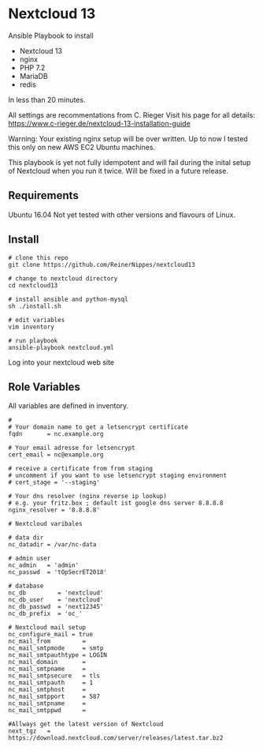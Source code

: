Nextcloud 13
=========

Ansible Playbook to install

* Nextcloud 13
* nginx
* PHP 7.2
* MariaDB
* redis

In less than 20 minutes.

All settings are recommentations from C. Rieger
Visit his page for all details: https://www.c-rieger.de/nextcloud-13-installation-guide

Warning: Your existing nginx setup will be over written. Up to now I tested this only on new AWS EC2 Ubuntu machines.

This playbook is yet not fully idempotent and will fail during the inital setup of Nextcloud when you run it twice. Will be fixed in a future release.

Requirements
------------

Ubuntu 16.04 
Not yet tested with other versions and flavours of Linux.

Install
-------
```
# clone this repo
git clone https://github.com/ReinerNippes/nextcloud13

# change to nextcloud directory
cd nextcloud13

# install ansible and python-mysql
sh ./install.sh

# edit variables
vim inventory

# run playbook
ansible-playbook nextcloud.yml
```

Log into your nextcloud web site

Role Variables
--------------
All variables are defined in inventory.
```
# 
# Your domain name to get a letsencrypt certificate
fqdn       = nc.example.org

# Your email adresse for letsencrypt
cert_email = nc@example.org

# receive a certificate from from staging
# uncomment if you want to use letsencrypt staging environment
# cert_stage = '--staging'

# Your dns resolver (nginx reverse ip lookup)
# e.g. your fritz.box ; default ist google dns server 8.8.8.8
nginx_resolver = '8.8.8.8'

# Nextcloud varibales

# data dir
nc_datadir = /var/nc-data

# admin user
nc_admin   = 'admin'
nc_passwd  = 'tOpSecrET2018'

# database
nc_db         = 'nextcloud'
nc_db_user    = 'nextcloud'
nc_db_passwd  = 'next12345'
nc_db_prefix  = 'oc_'

# Nextcloud mail setup
nc_configure_mail = true
nc_mail_from         =
nc_mail_smtpmode     = smtp
nc_mail_smtpauthtype = LOGIN
nc_mail_domain       =
nc_mail_smtpname     =
nc_mail_smtpsecure   = tls
nc_mail_smtpauth     = 1
nc_mail_smtphost     =
nc_mail_smtpport     = 587
nc_mail_smtpname     =
nc_mail_smtppwd      =

#Allways get the latest version of Nextcloud
next_tgz   = https://download.nextcloud.com/server/releases/latest.tar.bz2

```

